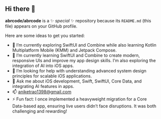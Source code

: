 ## Hi there 👋

**abrcode/abrcode** is a ✨ _special_ ✨ repository because its `README.md` (this file) appears on your GitHub profile.

Here are some ideas to get you started:

- 🔭 I’m currently exploring SwiftUI and Combine while also learning Kotlin Multiplatform Mobile (KMM) and Jetpack Compose.
- 🌱 I’m currently learning SwiftUI and Combine to create modern, responsive UIs and improve my app design skills. I’m also exploring the integration of AI into iOS apps.
- 🤔 I’m looking for help with understanding advanced system design principles for scalable iOS applications.
- 💬 Ask me about iOS development, Swift, SwiftUI, Core Data, and integrating AI features in apps.
- 📫 aniketrao1398@gmail.com
- ⚡ Fun fact:  I once implemented a heavyweight migration for a Core Data-based app, ensuring live users didn’t face disruptions. It was both challenging and rewarding!
